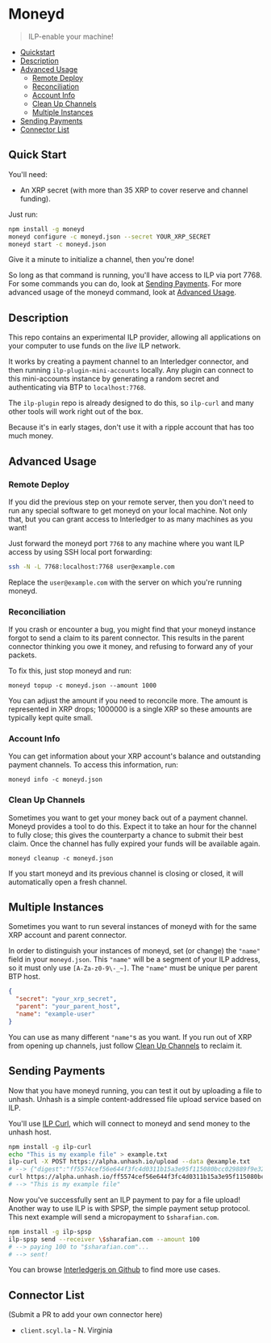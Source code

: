 # Moneyd
> ILP-enable your machine!

- [Quickstart](#quick-start)
- [Description](#description)
- [Advanced Usage](#usage)
  - [Remote Deploy](#remote-deploy)
  - [Reconciliation](#settlement)
  - [Account Info](#account-info)
  - [Clean Up Channels](#clean-up-channels)
  - [Multiple Instances](#multiple-instances)
- [Sending Payments](#sending-payments)
- [Connector List](#connector-list)

## Quick Start

You'll need:

- An XRP secret (with more than 35 XRP to cover reserve and channel funding).

Just run:

```sh
npm install -g moneyd
moneyd configure -c moneyd.json --secret YOUR_XRP_SECRET
moneyd start -c moneyd.json
```

Give it a minute to initialize a channel, then you're done!

So long as that command is running, you'll have access to ILP via port 7768.
For some commands you can do, look at [Sending Payments](#sending-payments).
For more advanced usage of the moneyd command, look at [Advanced Usage](#advanced-usage).

## Description

This repo contains an experimental ILP provider, allowing all applications on
your computer to use funds on the _live_ ILP network.

It works by creating a payment channel to an Interledger connector, and then
running `ilp-plugin-mini-accounts` locally. Any plugin can connect to this
mini-accounts instance by generating a random secret and authenticating via BTP
to `localhost:7768`.

The `ilp-plugin` repo is already designed to do this, so `ilp-curl` and many
other tools will work right out of the box.

Because it's in early stages, don't use it
with a ripple account that has too much money.

## Advanced Usage

### Remote Deploy

If you did the previous step on your remote server, then you don't need to run any
special software to get moneyd on your local machine. Not only that, but you can
grant access to Interledger to as many machines as you want!

Just forward the moneyd port `7768` to any machine where you want ILP access by
using SSH local port forwarding:

```sh
ssh -N -L 7768:localhost:7768 user@example.com
```

Replace the `user@example.com` with the server on which you're running moneyd.

### Reconciliation

If you crash or encounter a bug, you might find that your moneyd instance forgot
to send a claim to its parent connector. This results in the parent connector thinking
you owe it money, and refusing to forward any of your packets.

To fix this, just stop moneyd and run:

```
moneyd topup -c moneyd.json --amount 1000
```

You can adjust the amount if you need to reconcile more. The amount is
represented in XRP drops; 1000000 is a single XRP so these amounts are
typically kept quite small.

### Account Info

You can get information about your XRP account's balance and outstanding
payment channels. To access this information, run:

```
moneyd info -c moneyd.json
```

### Clean Up Channels

Sometimes you want to get your money back out of a payment channel. Moneyd
provides a tool to do this. Expect it to take an hour for the channel to fully close;
this gives the counterparty a chance to submit their best claim. Once the channel has
fully expired your funds will be available again.

```
moneyd cleanup -c moneyd.json
```

If you start moneyd and its previous channel is closing or closed, it will
automatically open a fresh channel.

## Multiple Instances

Sometimes you want to run several instances of moneyd with for the same XRP
account and parent connector.

In order to distinguish your instances of moneyd, set (or change) the `"name"`
field in your `moneyd.json`. This `"name"` will be a segment of your ILP
address, so it must only use `[A-Za-z0-9\-_~]`. The `"name"` must be unique per
parent BTP host.

```json
{
  "secret": "your_xrp_secret",
  "parent": "your_parent_host",
  "name": "example-user"
}
```

You can use as many different `"name"`s as you want. If you run out of XRP from
opening up channels, just follow [Clean Up Channels](#clean-up-channels) to
reclaim it.

## Sending Payments

Now that you have moneyd running, you can test it out by uploading a file to unhash.
Unhash is a simple content-addressed file upload service based on ILP.

You'll use [ILP Curl](https://github.com/interledgerjs/ilp-curl), which will connect
to moneyd and send money to the unhash host.

```sh
npm install -g ilp-curl
echo "This is my example file" > example.txt
ilp-curl -X POST https://alpha.unhash.io/upload --data @example.txt
# --> {"digest":"ff5574cef56e644f3fc4d0311b15a3e95f115080bcc029889f9e32121fd60407"}
curl https://alpha.unhash.io/ff5574cef56e644f3fc4d0311b15a3e95f115080bcc029889f9e32121fd60407
# --> "This is my example file"
```

Now you've successfully sent an ILP payment to pay for a file upload!  Another
way to use ILP is with SPSP, the simple payment setup protocol. This next
example will send a micropayment to `$sharafian.com`.

```sh
npm install -g ilp-spsp
ilp-spsp send --receiver \$sharafian.com --amount 100
# --> paying 100 to "$sharafian.com"...
# --> sent!
```

You can browse [Interledgerjs on Github](https://github.com/interledgerjs) to
find more use cases.

## Connector List

(Submit a PR to add your own connector here)

- `client.scyl.la` - N. Virginia
